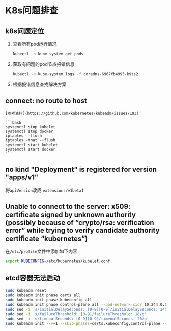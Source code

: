 # K8s问题排查

## k8s问题定位

1. 查看所有pod运行情况
    
    ```bash
    kubectl -n kube-system get pods
    ```
1. 获取有问题的pod节点报错信息

    ```bash
    kubectl -n kube-system logs -f coredns-6967fb4995-k9ts2
    ```
1. 根据报错信息查找解决方案

## connect: no route to host
    [参考资料](https://github.com/kubernetes/kubeadm/issues/193)
    
    ```bash
    systemctl stop kubelet
    systemctl stop docker
    iptables --flush
    iptables -tnat --flush
    systemctl start kubelet
    systemctl start docker
    ```

## no kind "Deployment" is registered for version "apps/v1"

将`apiVersion`改成 `extensions/v1beta1`

##  Unable to connect to the server: x509: certificate signed by unknown authority (possibly because of “crypto/rsa: verification error” while trying to verify candidate authority certificate “kubernetes”)

在`/etc/profile`文件中添加如下内容
```bash
export KUBECONFIG=/etc/kubernetes/kubelet.conf
```

## etcd容器无法启动

```bash
sudo kubeadm reset
sudo kubeadm init phase certs all
sudo kubeadm init phase kubeconfig all
sudo kubeadm init phase control-plane all --pod-network-cidr 10.244.0.0/16
sudo sed -i 's/initialDelaySeconds: [0-9][0-9]/initialDelaySeconds: 240/g' /etc/kubernetes/manifests/kube-apiserver.yaml
sudo sed -i 's/failureThreshold: [0-9]/failureThreshold: 18/g'             /etc/kubernetes/manifests/kube-apiserver.yaml
sudo sed -i 's/timeoutSeconds: [0-9][0-9]/timeoutSeconds: 20/g'            /etc/kubernetes/manifests/kube-apiserver.yaml
sudo kubeadm init --v=1 --skip-phases=certs,kubeconfig,control-plane --ignore-preflight-errors=all --pod-network-cidr 10.244.0.0/16
```

